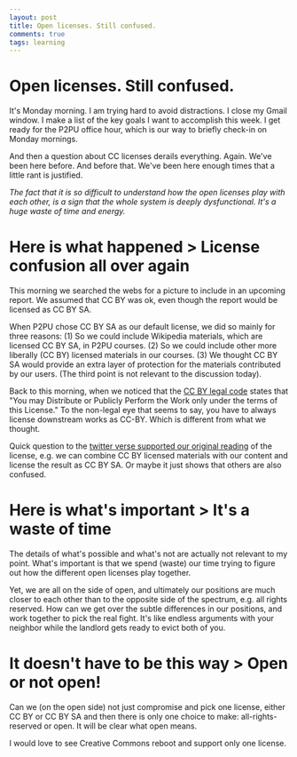 ```yaml
---
layout: post
title: Open licenses. Still confused. 
comments: true
tags: learning
---
```

# Open licenses. Still confused. 

It's Monday morning. I am trying hard to avoid distractions. I close my Gmail window. I make a list of the key goals I want to accomplish this week. I get ready for the P2PU office hour, which is our way to briefly check-in on Monday mornings. 

And then a question about CC licenses derails everything. Again. We've been here before. And before that. We've been here enough times that a little rant is justified. 

*The fact that it is so difficult to understand how the open licenses play with each other, is a sign that the whole system is deeply dysfunctional. It's a huge waste of time and energy.*

# Here is what happened > License confusion all over again

This morning we searched the webs for a picture to include in an upcoming report. We assumed that CC BY was ok, even though the report would be licensed as CC BY SA. 

When P2PU chose CC BY SA as our default license, we did so mainly for three reasons: (1) So we could include Wikipedia materials, which are licensed CC BY SA, in P2PU courses.  (2) So we could include other more liberally (CC BY) licensed materials in our courses. (3) We thought CC BY SA would provide an extra layer of protection for the materials contributed by our users. (The third point is not relevant to the discussion today).

Back to this morning, when we noticed that the [CC BY legal code](http://creativecommons.org/licenses/by/3.0/legalcode) states that "You may Distribute or Publicly Perform the Work only under the terms of this License." To the non-legal eye that seems to say, you have to always license downstream works as CC-BY. Which is different from what we thought. 

Quick question to the [twitter verse supported our original reading](https://dl.dropboxusercontent.com/u/920614/Blog-Images/cc-by-or-not.png) of the license, e.g. we can combine CC BY licensed materials with our content and license the result as CC BY SA. Or maybe it just shows that others are also confused. 

# Here is what's important > It's a waste of time

The details of what's possible and what's not are actually not relevant to my point. What's important is that we spend (waste) our time trying to figure out how the different open licenses play together. 

Yet, we are all on the side of open, and ultimately our positions are much closer to each other than to the opposite side of the spectrum, e.g. all rights reserved. How can we get over the subtle differences in our positions, and work together to pick the real fight. It's like endless arguments with your neighbor while the landlord gets ready to evict both of you. 

# It doesn't have to be this way > Open or not open!

Can we (on the open side) not just compromise and pick one license, either CC BY or CC BY SA and then there is only one choice to make: all-rights-reserved or open. It will be clear what open means. 

I would love to see Creative Commons reboot and support only one license. 




